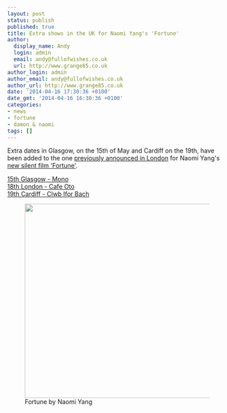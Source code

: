 ```yaml
---
layout: post
status: publish
published: true
title: Extra shows in the UK for Naomi Yang's 'Fortune'
author:
  display_name: Andy
  login: admin
  email: andy@fullofwishes.co.uk
  url: http://www.grange85.co.uk
author_login: admin
author_email: andy@fullofwishes.co.uk
author_url: http://www.grange85.co.uk
date: '2014-04-16 17:30:36 +0100'
date_gmt: '2014-04-16 16:30:36 +0100'
categories:
- news
- fortune
- damon & naomi
tags: []
---
```

<p>Extra dates in Glasgow, on the 15th of May and Cardiff on the 19th, have been added to the one <a href="/2014/04/04/naomi-yangs-silent-film-fortune-to-premiere-in-london/" title="Naomi Yang’s silent film ‘Fortune’ to premiere in London">previously announced in London</a> for Naomi Yang's <a href="/2014/03/31/damon-naomi-announce-fortune-a-new-silent-film-project/">new silent film 'Fortune'</a>.</p>
<p><a href="http://www.ticketweb.co.uk/event/118465">15th Glasgow - Mono</a><br />
<a href="http://www.cafeoto.co.uk/damon-and-naomi-2014.shtm">18th London - Cafe Oto</a><br />
<a href="http://www.ticketweb.co.uk/event/118423">19th Cardiff - Clwb Ifor Bach</a></p>
<p><figure class="caption aligncenter"><img src="http://media.fullofwishes.co.uk/03-damon_and_naomi/pictures/naomi-yang-fortune-collage.jpg" width="556" height="444" class /><figcaption class="caption-text"> Fortune by Naomi Yang</figcaption></figure>
